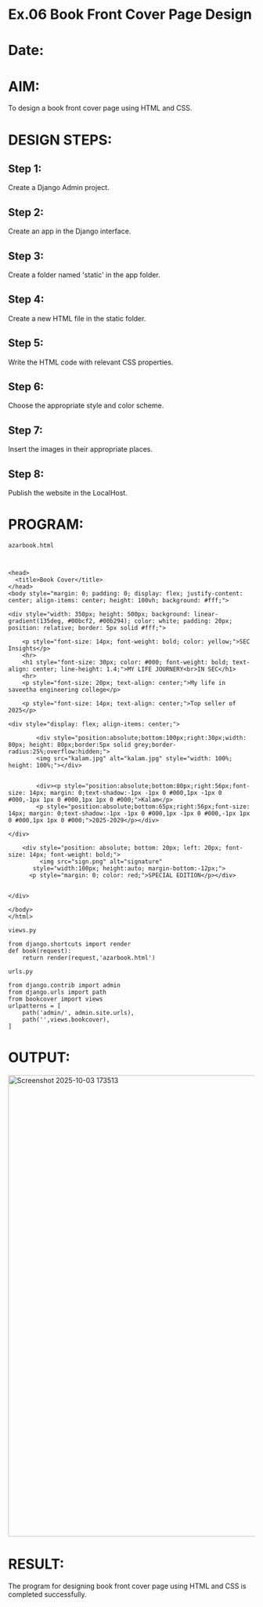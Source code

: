 
# Ex.06 Book Front Cover Page Design
# Date:
# AIM:
To design a book front cover page using HTML and CSS.

# DESIGN STEPS:
## Step 1:
Create a Django Admin project.

## Step 2:
Create an app in the Django interface.

## Step 3:
Create a folder named 'static' in the app folder.

## Step 4:
Create a new HTML file in the static folder.

## Step 5:
Write the HTML code with relevant CSS properties.

## Step 6:
Choose the appropriate style and color scheme.

## Step 7:
Insert the images in their appropriate places.

## Step 8:
Publish the website in the LocalHost.

# PROGRAM:

```
azarbook.html



<head>
  <title>Book Cover</title>
</head>
<body style="margin: 0; padding: 0; display: flex; justify-content: center; align-items: center; height: 100vh; background: #fff;">

<div style="width: 350px; height: 500px; background: linear-gradient(135deg, #00bcf2, #00b294); color: white; padding: 20px; position: relative; border: 5px solid #fff;">

    <p style="font-size: 14px; font-weight: bold; color: yellow;">SEC Insights</p>
    <hr>
    <h1 style="font-size: 30px; color: #000; font-weight: bold; text-align: center; line-height: 1.4;">MY LIFE JOURNERY<br>IN SEC</h1>
    <hr>
    <p style="font-size: 20px; text-align: center;">My life in saveetha engineering college</p>
    
    <p style="font-size: 14px; text-align: center;">Top seller of 2025</p>

<div style="display: flex; align-items: center;">
        
        <div style="position:absolute;bottom:100px;right:30px;width: 80px; height: 80px;border:5px solid grey;border-radius:25%;overflow:hidden;">
        <img src="kalam.jpg" alt="kalam.jpg" style="width: 100%; height: 100%;"></div>
            
    
        <div><p style="position:absolute;bottom:80px;right:56px;font-size: 14px; margin: 0;text-shadow:-1px -1px 0 #000,1px -1px 0 #000,-1px 1px 0 #000,1px 1px 0 #000;">Kalam</p>
        <p style="position:absolute;bottom:65px;right:56px;font-size: 14px; margin: 0;text-shadow:-1px -1px 0 #000,1px -1px 0 #000,-1px 1px 0 #000,1px 1px 0 #000;">2025-2029</p></div>
    
</div>

    <div style="position: absolute; bottom: 20px; left: 20px; font-size: 14px; font-weight: bold;">
         <img src="sign.png" alt="signature" 
       style="width:100px; height:auto; margin-bottom:-12px;">
      <p style="margin: 0; color: red;">SPECIAL EDITION</p></div>
    

</div>

</body>
</html>

views.py

from django.shortcuts import render
def book(request):
    return render(request,'azarbook.html')

urls.py

from django.contrib import admin
from django.urls import path
from bookcover import views
urlpatterns = [
    path('admin/', admin.site.urls),
    path('',views.bookcover),
]

```
# OUTPUT:

<img width="1289" height="940" alt="Screenshot 2025-10-03 173513" src="https://github.com/user-attachments/assets/a9ada107-b0e4-4e12-b419-dfef16962eb7" />

# RESULT:
The program for designing book front cover page using HTML and CSS is completed successfully.
